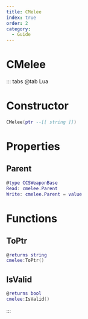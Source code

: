 ```yaml
---
title: CMelee
index: true
order: 2
category:
  - Guide
---
```


# CMelee

::: tabs
@tab Lua
# Constructor
```lua
CMelee(ptr --[[ string ]])
```
# Properties
## Parent 
```lua
@type CCSWeaponBase
Read: cmelee.Parent
Write: cmelee.Parent = value
```
# Functions
## ToPtr
```lua
@returns string
cmelee:ToPtr()
```
## IsValid
```lua
@returns bool
cmelee:IsValid()
```

:::